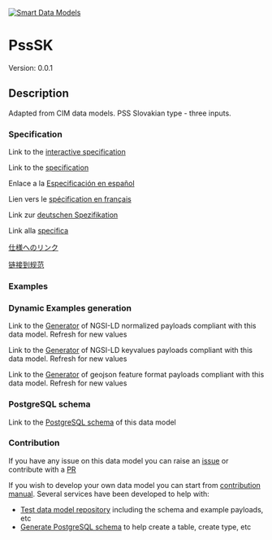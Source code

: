 [![Smart Data Models](https://smartdatamodels.org/wp-content/uploads/2022/01/SmartDataModels_logo.png "Logo")](https://smartdatamodels.org)
# PssSK
Version: 0.0.1

## Description 

Adapted from CIM data models. PSS Slovakian type - three inputs.
### Specification

Link to the [interactive specification](https://swagger.lab.fiware.org/?url=https://smart-data-models.github.io/dataModel.EnergyCIM/PssSK/swagger.yaml)

Link to the [specification](https://github.com/smart-data-models/dataModel.EnergyCIM/blob/master/PssSK/doc/spec.md)

Enlace a la [Especificación en español](https://github.com/smart-data-models/dataModel.EnergyCIM/blob/master/PssSK/doc/spec_ES.md)

Lien vers le [spécification en français](https://github.com/smart-data-models/dataModel.EnergyCIM/blob/master/PssSK/doc/spec_FR.md)

Link zur [deutschen Spezifikation](https://github.com/smart-data-models/dataModel.EnergyCIM/blob/master/PssSK/doc/spec_DE.md)

Link alla [specifica](https://github.com/smart-data-models/dataModel.EnergyCIM/blob/master/PssSK/doc/spec_IT.md)

[仕様へのリンク](https://github.com/smart-data-models/dataModel.EnergyCIM/blob/master/PssSK/doc/spec_JA.md)

[链接到规范](https://github.com/smart-data-models/dataModel.EnergyCIM/blob/master/PssSK/doc/spec_ZH.md)
### Examples
### Dynamic Examples generation

Link to the [Generator](https://smartdatamodels.org/extra/ngsi-ld_generator.php?schemaUrl=https://raw.githubusercontent.com/smart-data-models/dataModel.EnergyCIM/master/PssSK/schema.json&email=info@smartdatamodels.org) of NGSI-LD normalized payloads compliant with this data model. Refresh for new values

Link to the [Generator](https://smartdatamodels.org/extra/ngsi-ld_generator_keyvalues.php?schemaUrl=https://raw.githubusercontent.com/smart-data-models/dataModel.EnergyCIM/master/PssSK/schema.json&email=info@smartdatamodels.org) of NGSI-LD keyvalues payloads compliant with this data model. Refresh for new values

Link to the [Generator](https://smartdatamodels.org/extra/geojson_features_generator.php?schemaUrl=https://raw.githubusercontent.com/smart-data-models/dataModel.EnergyCIM/master/PssSK/schema.json&email=info@smartdatamodels.org) of geojson feature format payloads compliant with this data model. Refresh for new values
### PostgreSQL schema

Link to the [PostgreSQL schema](https://smart-data-models.github.io/dataModel.EnergyCIM/PssSK/schema.sql) of this data model
### Contribution

 If you have any issue on this data model you can raise an [issue](https://github.com/smart-data-models/dataModel.EnergyCIM/issues)  or contribute with a [PR](https://github.com/smart-data-models/dataModel.EnergyCIM/pulls)

 If you wish to develop your own data model you can start from [contribution manual](https://bit.ly/contribution_manual). Several services have been developed to help with: 
 - [Test data model repository](https://smartdatamodels.org/index.php/data-models-contribution-api/) including the schema and example payloads, etc
 - [Generate PostgreSQL schema](https://smartdatamodels.org/index.php/sql-service/) to help create a table, create type, etc